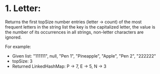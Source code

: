 <h1>1. Letter:</h1>

Returns the first topSize number entries (letter -> count) of the most frequent letters in the string list the key is the capitalized letter, the value is the number of its occurrences in all strings, non-letter characters are ignored.

For example:
* Given list: "111111", null, "Pen 1", "Pineapple", "Apple", "Pen 2", "222222"
* topSize: 3
* Returned LinkedHashMap: P -> 7, E -> 5, N -> 3